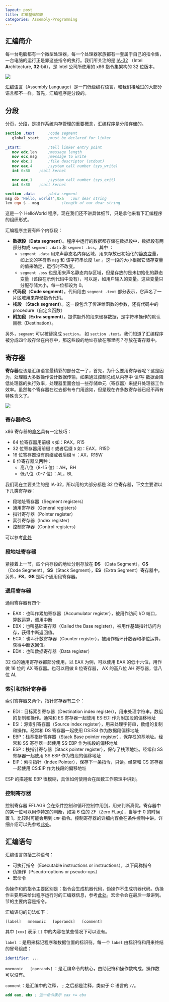 ```yaml
---
layout: post
title: 汇编基础知识
categories: Assembly-Programming
---
```



## 汇编简介

每一台电脑都有一个微型处理器，每一个处理器家族都有一套属于自己的指令集，一台电脑的运行正是靠这些指令的执行。我们所关注的是 [IA-32](https://en.wikipedia.org/wiki/IA-32) （**I**ntel **A**rchitecture, **32**-bit），是 Intel 公司所使用的 x86 指令集架构的 32 位版本。

![](https://raw.githubusercontent.com/hychn/hychn.github.io/master/img/asm3.png)

[汇编语言](https://en.wikipedia.org/wiki/Assembly_language)（Assembly Language）是一门低级编程语言，和我们接触过的大部分语言都不一样。首先，汇编程序是分段的。

## 分段

分页，[分段](https://en.wikipedia.org/wiki/Memory_segmentation)，是操作系统内存管理的重要概念，汇编程序是分段存储的。

```nasm
section .text	   ;code segment
   global_start    ;must be declared for linker 
	
_start:	           ;tell linker entry point
   mov edx,len	   ;message length
   mov ecx,msg     ;message to write
   mov ebx,1	   ;file descriptor (stdout)
   mov eax,4	   ;system call number (sys_write)
   int 0x80	   ;call kernel

   mov eax,1       ;system call number (sys_exit)
   int 0x80	   ;call kernel

section .data      ;data segment
msg	db 'Hello, world!',0xa   ;our dear string
len	equ	$ - msg          ;length of our dear string
```

这是一个 HelloWorld 程序，现在我们还不讲具体细节，只是拿他来看下汇编程序的组织形式。

汇编程序主要有四个内存段：

+ **数据段**（**Data segment**）。程序中运行的数据都存储在数据段中，数据段有两部分构成 `segment .data` 和 `segment .bss`。其中	：
  + `segment .data` 用来声静态名内存区域，用来存放已初始化的[静态变量](https://en.wikipedia.org/wiki/Static_variable)，如上文的字符串 `msg` 和 该字符串长度 `len` 。这一段的大小根据它储存变量的值来确定，运行时不改变。
  + `segment .bss` 也是用来声名静态内存区域，但是存放的是未初始化的静态变量（该段在示例代码中没有），可以是，如用户输入的变量。这些变量只分配存储大小，每一位都设为 0。
+ **代码段**（**Code segment**）。代码段由 `segment .text` 部分表示，它声名了一片区域用来存储指令代码。
+ **栈段** （**Stack segment**）。这一段包含了传递给函数的参数，还有代码中的 procedure（自定义函数）  
+ **附加段**（**Extra segment**）。提供额外的段来储存数据，是字符串操作的默认目标（Destination）。

另外，`segment` 可以被替换成 `section`， 如 `section .text`。我们知道了汇编程序被分成四个段存储在内存中，那这些段的地址存放在哪里呢？存放在寄存器中。

## 寄存器

**寄存器**应该是汇编语言最精彩的部分之一了，首先，为什么要用寄存器呢？这是因为，处理器大多数操作设计数据传输，如果通过控制总线从内存中 读/写 数据会降低处理器的执行效率，处理器里面会加一些存储单元（寄存器）来提升处理器工作效率。虽然每个寄存器在过去都有专门用途如，但是现在许多数寄存器已经不再有特殊含义了。

![](https://raw.githubusercontent.com/hychn/hychn.github.io/master/img/asm5.png)

### 寄存器命名

x86 寄存器的[命名](https://wiki.cdot.senecacollege.ca/wiki/X86_64_Register_and_Instruction_Quick_Start)具有一定技巧：

+ 64 位寄存器用前缀 `R` 如：RAX，R15
+ 32 位寄存器用前缀 `E` 或者后缀 `D` 如：EAX，R15D
+ 16 位寄存器没有前缀或者后缀 `W` ：AX，R15W
+ 8 位寄存器又两种：
  + 高八位（8-15 位）：AH，BH
  + 低八位（0-7 位）：AL，BL

我们现在主要关注的是 IA-32，所以用的大部分都是 32 位寄存器，下文主要讲以下几类寄存器：

+ 段地址寄存器（Segment registers）
+ 通用寄存器（General registers）
+ 指针寄存器（Pointer register）
+ 索引寄存器（Index register）
+ 控制寄存器（Control registers）

可以参考[此处](http://www.eecg.toronto.edu/~amza/www.mindsec.com/files/x86regs.html)

### 段地址寄存器

紧接着上一节，四个内存段的地址分别存放在 **DS** （Data Segment），**CS**（Code Segment），**SS**（Stack Segment），**ES**（Extra Segment）寄存器中。另外，**FS**，**GS** 是两个通用段寄存器。

### 通用寄存器

通用寄存器有四个

+ EAX：也叫作累加寄存器（Accumulator register），被用作访问 I/O 端口，算数运算，调用中断
+ EBX：也叫基础寄存器（Called the Base register），被用作基础指针访问内存，获得中断返回值。
+ ECX：也叫计数寄存器（Counter register），被用作循环计数器和移位运算，获得中断返回值。
+ EDX：也叫数据寄存器（Data register）

32 位的通用寄存器都部分使用，以 EAX 为例，可以使用 EAX 的低十六位，用作做 16 位的 AX 寄存器。也可以用做 8 位寄存器， AX 的高八位 AH 寄存器，低八位 AL

### 索引和指针寄存器

索引寄存器又两个，指针寄存器有三个：

+ EDI：目标索引寄存器（Destination index register），用来处理字符串，数组的复制和操作。通常和 ES 寄存器一起使用 ES:EDI 作为附加段的偏移地址
+ ESI：源索引寄存器（Source index register），用来处理字符串，数组的复制和操作。经常和 DS 寄存器一起使用 DS:ESI 作为数据段偏移地址
+ EBP：栈基指针寄存器（Stack Base pointer register），保存栈的基地址。经常和 SS 寄存器一起使用 SS:EBP 作为栈段的偏移地址
+ ESP：栈指针寄存器（Stack pointer register），保存了栈顶地址。经常和 SS 寄存器一起使用 SS:ESP 作为栈段的偏移地址
+ EIP：索引指针（Index Pointer），保存下一条指令，只读。经常和 CS 寄存器一起使用 CS:EIP 作为栈段的偏移地址

ESP 的描述和 EBP 很模糊，具体如何使用会在函数工作原理中讲到。

### 控制寄存器

控制寄存器 EFLAGS 会在条件控制和循环控制中用到，用来判断真假。寄存器中的某一位可以用作特定的判断，如第 6 位的 ZF（Zero FLag），当等于 0 的时候置 1。比较时可能会用到 `CMP` 指令。控制寄存器的详细内容会在条件控制中讲。详细介绍可以先参考[此处](https://en.wikipedia.org/wiki/FLAGS_register)。

## 汇编语句

汇编语言包括三种语句：

- 可执行指令（Executable instructions or instructions），以下简称指令
- 伪操作（Pseudo-options or pseudo-ops）
- 宏命令

伪操作和的指令主要区别是：指令会生成机器代码，伪操作不生成机器代码。伪操作主要用来给出程序运行时的汇编器信息，参考[此处](http://ps-2.kev009.com/wisclibrary/aix52/usr/share/man/info/en_US/a_doc_lib/aixassem/alangref/pseudo_ops_ovrvw.htm)。宏命令会在最后一章讲到。节的主要内容是指令。

汇编语句的句法如下：

```
[label]   mnemonic   [operands]   [comment]
```

其中 `[xxx]` 表示 `[]` 中的内容在某些情况下可以没有。

 `label` ：是用来标记程序和数据位置的标识符。每一个 `label` 由标识符和用来终结的冒号组成：

```nasm
identifier: ...
```

`mnemonic   [operands]` ：是汇编命令的核心，由助记符和操作数构成，操作数可以没有。

`comment`：是汇编中的注释， `;` 之后都是注释，类似于 C 语言的 `//`。

```nasm
add eax, ebx ; 这一命令表示 eax += ebx
```

